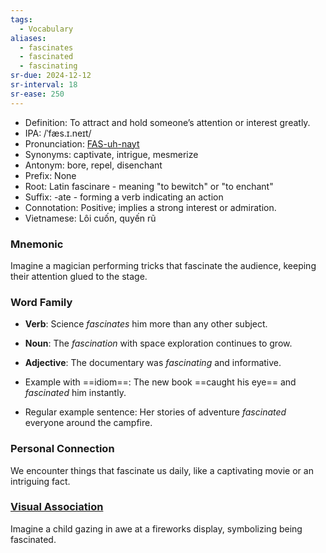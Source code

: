 ```yaml
---
tags:
  - Vocabulary
aliases:
  - fascinates
  - fascinated
  - fascinating
sr-due: 2024-12-12
sr-interval: 18
sr-ease: 250
---
```

- Definition: To attract and hold someone’s attention or interest greatly.
- IPA: /ˈfæs.ɪ.neɪt/
- Pronunciation: [FAS-uh-nayt](https://www.google.com/search?q=how+to+pronounce+fascinate)
- Synonyms: captivate, intrigue, mesmerize
- Antonym: bore, repel, disenchant
- Prefix: None
- Root: Latin fascinare - meaning "to bewitch" or "to enchant"
- Suffix: -ate - forming a verb indicating an action
- Connotation: Positive; implies a strong interest or admiration.
- Vietnamese: Lôi cuốn, quyến rũ

### Mnemonic

Imagine a magician performing tricks that fascinate the audience, keeping their attention glued to the stage.

### Word Family

- **Verb**: Science *fascinates* him more than any other subject.
- **Noun**: The *fascination* with space exploration continues to grow.
- **Adjective**: The documentary was *fascinating* and informative.

- Example with ==idiom==: The new book ==caught his eye== and *fascinated* him instantly.
- Regular example sentence: Her stories of adventure *fascinated* everyone around the campfire.

### Personal Connection

We encounter things that fascinate us daily, like a captivating movie or an intriguing fact.

### [Visual Association](https://www.google.com/search?tbm=isch&q=fascinate)

Imagine a child gazing in awe at a fireworks display, symbolizing being fascinated.
